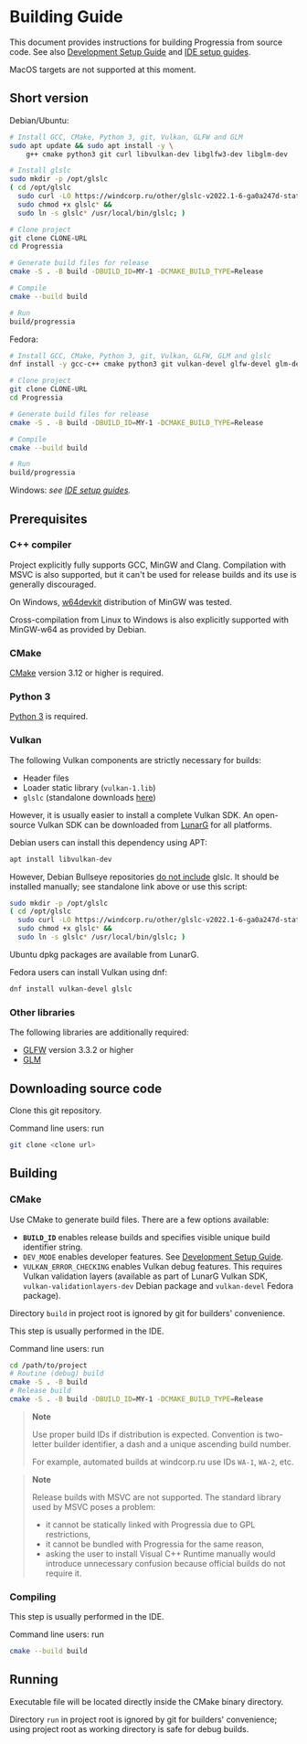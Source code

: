 # Building Guide

This document  provides instructions  for building Progressia  from source code.
See also
    [Development Setup Guide](DevelopmentSetupGuide.md)
and
    [IDE setup guides](TODO).

MacOS targets are not supported at this moment.

## Short version
Debian/Ubuntu:
```bash
# Install GCC, CMake, Python 3, git, Vulkan, GLFW and GLM
sudo apt update && sudo apt install -y \
    g++ cmake python3 git curl libvulkan-dev libglfw3-dev libglm-dev

# Install glslc
sudo mkdir -p /opt/glslc
( cd /opt/glslc
  sudo curl -LO https://windcorp.ru/other/glslc-v2022.1-6-ga0a247d-static &&
  sudo chmod +x glslc* &&
  sudo ln -s glslc* /usr/local/bin/glslc; )

# Clone project
git clone CLONE-URL
cd Progressia

# Generate build files for release
cmake -S . -B build -DBUILD_ID=MY-1 -DCMAKE_BUILD_TYPE=Release

# Compile
cmake --build build

# Run
build/progressia
```

Fedora:
```bash
# Install GCC, CMake, Python 3, git, Vulkan, GLFW, GLM and glslc
dnf install -y gcc-c++ cmake python3 git vulkan-devel glfw-devel glm-devel glslc

# Clone project
git clone CLONE-URL
cd Progressia

# Generate build files for release
cmake -S . -B build -DBUILD_ID=MY-1 -DCMAKE_BUILD_TYPE=Release

# Compile
cmake --build build

# Run
build/progressia
```

Windows: _see [IDE setup guides](TODO)._

## Prerequisites

### C++ compiler

Project explicitly fully supports GCC, MinGW and Clang. Compilation with MSVC is
also supported, but it can't be used for release builds and its use is generally
discouraged.

On Windows,
    [w64devkit](https://github.com/skeeto/w64devkit/releases)
distribution of MinGW was tested.

Cross-compilation  from  Linux  to Windows  is also  explicitly  supported  with
MinGW-w64 as provided by Debian.

### CMake

[CMake](https://cmake.org/) version 3.12 or higher is required.

### Python 3

[Python 3](https://www.python.org/downloads/) is required.

### Vulkan

The following Vulkan components are strictly necessary for builds:
  - Header files
  - Loader static library (`vulkan-1.lib`)
  - `glslc` (standalone downloads
        [here](https://github.com/google/shaderc/blob/main/downloads.md))

However, it is usually  easier to install a complete  Vulkan SDK. An open-source
Vulkan SDK can be downloaded from
    [LunarG](https://www.lunarg.com/vulkan-sdk/)
for all platforms.

Debian users can install this dependency using APT:
```bash
apt install libvulkan-dev
```
However, Debian Bullseye repositories
    [do not include](https://bugs.debian.org/cgi-bin/bugreport.cgi?bug=890472)
glslc. It  should be installed  manually; see standalone  link above or use this
script:
```bash
sudo mkdir -p /opt/glslc
( cd /opt/glslc
  sudo curl -LO https://windcorp.ru/other/glslc-v2022.1-6-ga0a247d-static &&
  sudo chmod +x glslc* &&
  sudo ln -s glslc* /usr/local/bin/glslc; )
```

Ubuntu dpkg packages are available from LunarG.

Fedora users can install Vulkan using dnf:
```bash
dnf install vulkan-devel glslc
```

### Other libraries

The following libraries are additionally required:
  - [GLFW](https://www.glfw.org/download.html) version 3.3.2 or higher
  - [GLM](https://glm.g-truc.net/)

## Downloading source code

Clone this git repository.

Command line users: run
```bash
git clone <clone url>
```

## Building

### CMake

Use CMake to generate build files. There are a few options available:
  - **`BUILD_ID`**  enables release  builds and  specifies visible  unique build
    identifier string.
  - `DEV_MODE` enables developer features.
    See [Development Setup Guide](DevelopmentSetupGuide.md).
  - `VULKAN_ERROR_CHECKING` enables Vulkan debug features. This requires Vulkan
    validation    layers   (available    as   part   of   LunarG   Vulkan   SDK,
    `vulkan-validationlayers-dev`  Debian   package  and  `vulkan-devel`  Fedora
    package).

Directory `build` in project root is ignored by git for builders' convenience.

This step is usually performed in the IDE.

Command line users: run
```bash
cd /path/to/project
# Routine (debug) build
cmake -S . -B build
# Release build
cmake -S . -B build -DBUILD_ID=MY-1 -DCMAKE_BUILD_TYPE=Release
```

> **Note**
>
> Use proper  build IDs  if distribution  is expected. Convention  is two-letter
> builder identifier, a dash and a unique ascending build number.
>
> For example, automated builds at windcorp.ru use IDs `WA-1`, `WA-2`, etc.

> **Note**
>
> Release builds with MSVC are not supported.
> The standard library used by MSVC poses a problem:
> - it cannot be statically linked with Progressia due to GPL restrictions,
> - it cannot be bundled with Progressia for the same reason,
> - asking the user to install Visual C++ Runtime manually would introduce
>   unnecessary confusion because official builds do not require it.

### Compiling

This step is usually performed in the IDE.

Command line users: run
```bash
cmake --build build
```

## Running

Executable file will be located directly inside the CMake binary directory.

Directory `run`  in project root  is ignored by git  for builders'  convenience;
using project root as working directory is safe for debug builds.

